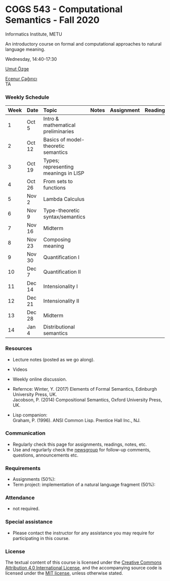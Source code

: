 # COGS 543 - Computational Semantics - Fall 2020

Informatics Institute, METU

An introductory course on formal and computational approaches to natural language meaning.

Wednesday, 14:40-17:30

[Umut Özge](https://umutozge.github.io)  

[Ecenur Çağırıcı](mailto:ecenur.ca@gmail.com)  
TA

### Weekly Schedule

|Week| Date   | Topic | Notes |  Assignment | Reading |
:---|:---|:---|:---|:---|:---
1   | Oct 5  | Intro & mathematical preliminaries  | 
2   | Oct 12 | Basics of model-theoretic semantics | | | |
3   | Oct 19 | Types; representing meanings in LISP| | | |
4   | Oct 26 | From sets to functions | |||
5   | Nov 2  | Lambda Calculus  | <!--[MT semantics](notes/10_model-theoretic-semantics.pdf)  Sec. 1-3 --> |<!-- [A04](assignments/cogs543-assignment-04.pdf) -->|<!--  Winter (2016), pp. 64-72 -->|
6   | Nov 9  | Type-theoretic syntax/semantics |   | <!---[A05](assignments/cogs543-assignment-05.pdf) -->
7   | Nov 16 | Midterm                             |
8   | Nov 23 | Composing meaning |                 | <!---[A06](assignments/cogs543-assignment-06.pdf)-->
9   | Nov 30 | Quantification I |                  | <!---[A07](assignments/cogs543-assignment-07.pdf)-->
10  | Dec 7  | Quantification II |                 | 
11  | Dec 14 | Intensionality I  |                 | <!---[A09](assignments/cogs543-assignment-09.pdf)-->
12  | Dec 21 | Intensionality II |                 | <!---[A10](assignments/cogs543-assignment-10.pdf)-->
13  | Dec 28 | Midterm |                           | <!---[A11](assignments/cogs543-assignment-11.pdf)-->
14  | Jan 4  | Distributional semantics|           | <!---[A12](assignments/cogs543-assignment-12.pdf)-->

### Resources 

* Lecture notes (posted as we go along).
* Videos
* Weekly online discussion.
* Refernce:
	Winter, Y. (2017) Elements of Formal Semantics, Edinburgh University Press, UK.   
	Jacobson, P. (2014) Compositional Semantics, Oxford University Press, UK.  

* Lisp companion:  
	Graham, P. (1996). ANSI Common Lisp. Prentice Hall Inc., NJ.

### Communication

* Regularly check this page for assignments, readings, notes, etc.
* Use and regurlarly check the [newsgroup](https://groups.google.com/forum/#!forum/metu-cogs-543-computational-semantics) for follow-up comments, questions, announcements etc.

### Requirements

* Assignments (50%):
* Term project: implementation of a natural language fragment (50%):

### Attendance

* not required. 

### Special assistance

* Please contact the instructor for any assistance you may require for participating in this course.

### License
The textual content of this course is licensed under the [Creative Commons Attribution 4.0 International License](https://creativecommons.org/licenses/by/4.0/), and the accompanying source code is licensed under the [MIT license](http://opensource.org/licenses/mit-license.php), unless otherwise stated.
